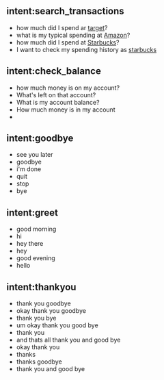 ## intent:search_transactions
- how much did I spend ar [target](vendor_name)?
- what is my typical spending at [Amazon](vendor_name)?
- how much did I spend at [Starbucks](vendor_name)?
- I want to check my spending history as [starbucks](vendor_name)

## intent:check_balance
- how much money is on my account?
- What's left on that account?
- What is my account balance?
- How much money is in my account
- 

## intent:goodbye
- see you later
- goodbye
- i'm done
- quit
- stop
- bye

## intent:greet
- good morning
- hi
- hey there
- hey
- good evening
- hello

## intent:thankyou
- thank you goodbye
- okay thank you goodbye
- thank you bye
- um okay thank you good bye
- thank you
- and thats all thank you and good bye
- okay thank you
- thanks
- thanks goodbye
- thank you and good bye
